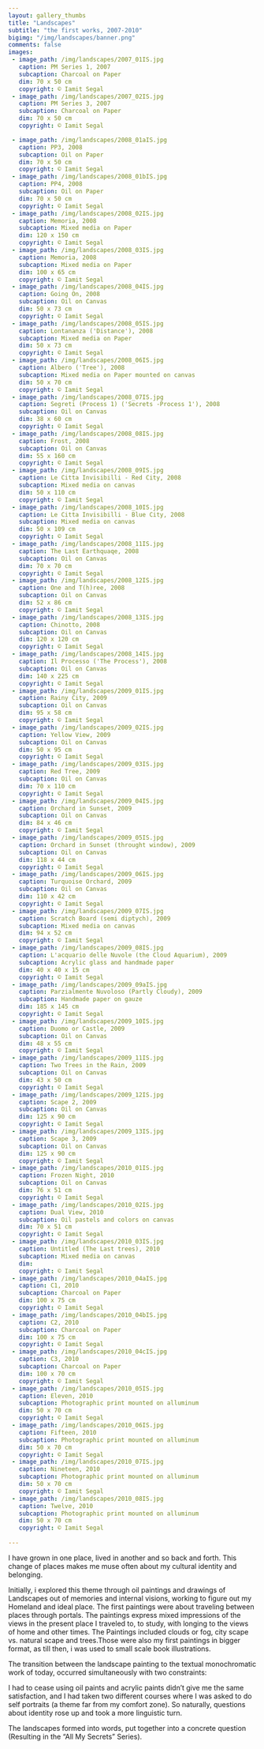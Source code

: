 ```yaml
---
layout: gallery_thumbs
title: "Landscapes"
subtitle: "the first works, 2007-2010"
bigimg: "/img/landscapes/banner.png"
comments: false
images:
 - image_path: /img/landscapes/2007_01IS.jpg
   caption: PM Series 1, 2007
   subcaption: Charcoal on Paper
   dim: 70 x 50 cm
   copyright: © Iamit Segal
 - image_path: /img/landscapes/2007_02IS.jpg
   caption: PM Series 3, 2007
   subcaption: Charcoal on Paper
   dim: 70 x 50 cm
   copyright: © Iamit Segal

 - image_path: /img/landscapes/2008_01aIS.jpg
   caption: PP3, 2008
   subcaption: Oil on Paper
   dim: 70 x 50 cm
   copyright: © Iamit Segal
 - image_path: /img/landscapes/2008_01bIS.jpg
   caption: PP4, 2008
   subcaption: Oil on Paper
   dim: 70 x 50 cm
   copyright: © Iamit Segal
 - image_path: /img/landscapes/2008_02IS.jpg
   caption: Memoria, 2008
   subcaption: Mixed media on Paper
   dim: 120 x 150 cm
   copyright: © Iamit Segal 
 - image_path: /img/landscapes/2008_03IS.jpg
   caption: Memoria, 2008
   subcaption: Mixed media on Paper
   dim: 100 x 65 cm
   copyright: © Iamit Segal
 - image_path: /img/landscapes/2008_04IS.jpg
   caption: Going On, 2008
   subcaption: Oil on Canvas
   dim: 50 x 73 cm
   copyright: © Iamit Segal  
 - image_path: /img/landscapes/2008_05IS.jpg
   caption: Lontananza ('Distance'), 2008 
   subcaption: Mixed media on Paper
   dim: 50 x 73 cm
   copyright: © Iamit Segal
 - image_path: /img/landscapes/2008_06IS.jpg
   caption: Albero ('Tree'), 2008
   subcaption: Mixed media on Paper mounted on canvas
   dim: 50 x 70 cm
   copyright: © Iamit Segal 
 - image_path: /img/landscapes/2008_07IS.jpg
   caption: Segreti (Process 1) ('Secrets -Process 1'), 2008 
   subcaption: Oil on Canvas
   dim: 38 x 60 cm
   copyright: © Iamit Segal 
 - image_path: /img/landscapes/2008_08IS.jpg
   caption: Frost, 2008 
   subcaption: Oil on Canvas
   dim: 55 x 160 cm
   copyright: © Iamit Segal 
 - image_path: /img/landscapes/2008_09IS.jpg
   caption: Le Citta Invisibilli - Red City, 2008
   subcaption: Mixed media on canvas
   dim: 50 x 110 cm
   copyright: © Iamit Segal 
 - image_path: /img/landscapes/2008_10IS.jpg
   caption: Le Citta Invisibilli - Blue City, 2008 
   subcaption: Mixed media on canvas
   dim: 50 x 109 cm
   copyright: © Iamit Segal
 - image_path: /img/landscapes/2008_11IS.jpg
   caption: The Last Earthquaqe, 2008 
   subcaption: Oil on Canvas
   dim: 70 x 70 cm
   copyright: © Iamit Segal 
 - image_path: /img/landscapes/2008_12IS.jpg
   caption: One and T(h)ree, 2008 
   subcaption: Oil on Canvas
   dim: 52 x 86 cm
   copyright: © Iamit Segal 
 - image_path: /img/landscapes/2008_13IS.jpg
   caption: Chinotto, 2008 
   subcaption: Oil on Canvas
   dim: 120 x 120 cm
   copyright: © Iamit Segal
 - image_path: /img/landscapes/2008_14IS.jpg
   caption: Il Processo ('The Process'), 2008 
   subcaption: Oil on Canvas
   dim: 140 x 225 cm
   copyright: © Iamit Segal 
 - image_path: /img/landscapes/2009_01IS.jpg
   caption: Rainy City, 2009
   subcaption: Oil on Canvas
   dim: 95 x 58 cm
   copyright: © Iamit Segal
 - image_path: /img/landscapes/2009_02IS.jpg
   caption: Yellow View, 2009
   subcaption: Oil on Canvas
   dim: 50 x 95 cm
   copyright: © Iamit Segal
 - image_path: /img/landscapes/2009_03IS.jpg
   caption: Red Tree, 2009
   subcaption: Oil on Canvas
   dim: 70 x 110 cm
   copyright: © Iamit Segal
 - image_path: /img/landscapes/2009_04IS.jpg
   caption: Orchard in Sunset, 2009
   subcaption: Oil on Canvas
   dim: 84 x 46 cm
   copyright: © Iamit Segal
 - image_path: /img/landscapes/2009_05IS.jpg
   caption: Orchard in Sunset (throught window), 2009
   subcaption: Oil on Canvas
   dim: 118 x 44 cm
   copyright: © Iamit Segal
 - image_path: /img/landscapes/2009_06IS.jpg
   caption: Turquoise Orchard, 2009
   subcaption: Oil on Canvas
   dim: 110 x 42 cm
   copyright: © Iamit Segal
 - image_path: /img/landscapes/2009_07IS.jpg
   caption: Scratch Board (semi diptych), 2009
   subcaption: Mixed media on canvas
   dim: 94 x 52 cm
   copyright: © Iamit Segal
 - image_path: /img/landscapes/2009_08IS.jpg
   caption: L'acquario delle Nuvole (the Cloud Aquarium), 2009
   subcaption: Acrylic glass and handmade paper
   dim: 40 x 40 x 15 cm
   copyright: © Iamit Segal
 - image_path: /img/landscapes/2009_09aIS.jpg
   caption: Parzialmente Nuvoloso (Partly Cloudy), 2009
   subcaption: Handmade paper on gauze
   dim: 185 x 145 cm
   copyright: © Iamit Segal
 - image_path: /img/landscapes/2009_10IS.jpg
   caption: Duomo or Castle, 2009
   subcaption: Oil on Canvas
   dim: 48 x 55 cm
   copyright: © Iamit Segal
 - image_path: /img/landscapes/2009_11IS.jpg
   caption: Two Trees in the Rain, 2009
   subcaption: Oil on Canvas
   dim: 43 x 50 cm
   copyright: © Iamit Segal
 - image_path: /img/landscapes/2009_12IS.jpg
   caption: Scape 2, 2009
   subcaption: Oil on Canvas
   dim: 125 x 90 cm
   copyright: © Iamit Segal
 - image_path: /img/landscapes/2009_13IS.jpg
   caption: Scape 3, 2009
   subcaption: Oil on Canvas
   dim: 125 x 90 cm
   copyright: © Iamit Segal
 - image_path: /img/landscapes/2010_01IS.jpg
   caption: Frozen Night, 2010
   subcaption: Oil on Canvas
   dim: 76 x 51 cm
   copyright: © Iamit Segal
 - image_path: /img/landscapes/2010_02IS.jpg
   caption: Dual View, 2010
   subcaption: Oil pastels and colors on canvas
   dim: 70 x 51 cm
   copyright: © Iamit Segal
 - image_path: /img/landscapes/2010_03IS.jpg
   caption: Untitled (The Last trees), 2010
   subcaption: Mixed media on canvas
   dim: 
   copyright: © Iamit Segal
 - image_path: /img/landscapes/2010_04aIS.jpg
   caption: C1, 2010
   subcaption: Charcoal on Paper
   dim: 100 x 75 cm
   copyright: © Iamit Segal
 - image_path: /img/landscapes/2010_04bIS.jpg
   caption: C2, 2010
   subcaption: Charcoal on Paper
   dim: 100 x 75 cm
   copyright: © Iamit Segal
 - image_path: /img/landscapes/2010_04cIS.jpg
   caption: C3, 2010
   subcaption: Charcoal on Paper
   dim: 100 x 70 cm
   copyright: © Iamit Segal
 - image_path: /img/landscapes/2010_05IS.jpg
   caption: Eleven, 2010
   subcaption: Photographic print mounted on alluminum
   dim: 50 x 70 cm
   copyright: © Iamit Segal
 - image_path: /img/landscapes/2010_06IS.jpg
   caption: Fifteen, 2010
   subcaption: Photographic print mounted on alluminum
   dim: 50 x 70 cm
   copyright: © Iamit Segal
 - image_path: /img/landscapes/2010_07IS.jpg
   caption: Nineteen, 2010
   subcaption: Photographic print mounted on alluminum
   dim: 50 x 70 cm
   copyright: © Iamit Segal
 - image_path: /img/landscapes/2010_08IS.jpg
   caption: Twelve, 2010
   subcaption: Photographic print mounted on alluminum
   dim: 50 x 70 cm
   copyright: © Iamit Segal
   
---
```


I have grown in one place, lived in another and so back and forth. This change of places makes me muse often about my cultural identity and belonging.

Initially, i explored this theme through oil paintings and drawings of Landscapes out of memories and internal visions, working to figure out my Homeland and ideal place. The first paintings were about traveling between places through portals. The paintings express mixed impressions of the views in the present place I traveled to, to study, with longing to the views of home and other times. The Paintings included clouds or fog, city scape vs. natural scape and trees.Those were also my first paintings in bigger format, as till then, i was used to small scale book illustrations.

The transition between the landscape painting to the textual monochromatic work of today, occurred simultaneously with two constraints:

I had to cease using oil paints and acrylic paints didn’t give me the same satisfaction, and I had taken two different courses where I was asked to do self portraits (a theme far from my comfort zone).
So naturally, questions about identity rose up and took a more linguistic turn.

The landscapes formed into words, put together into a concrete question (Resulting in the “All My Secrets” Series).
